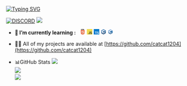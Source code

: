 [![Typing SVG](https://readme-typing-svg.herokuapp.com?color=%23C5B9FF&lines=Hi%2C+I'm+CatCat+%F0%9F%91%8B)](https://git.io/typing-svg)

[![DISCORD](https://img.shields.io/static/v1?logo=discord&label=&message=Discord&color=36393f&style=flat-square)](https://discord.gg/imduong2k6)
![](https://komarev.com/ghpvc/?username=aiko2004&color=e1bdff)

- **🌱 I’m currently learning :** &nbsp;
<code><img height="15" src="https://raw.githubusercontent.com/github/explore/80688e429a7d4ef2fca1e82350fe8e3517d3494d/topics/html/html.png"></code>
 <code><img height="15" src="https://raw.githubusercontent.com/github/explore/80688e429a7d4ef2fca1e82350fe8e3517d3494d/topics/javascript/javascript.png"></code>
 <code><img height="15" src="https://raw.githubusercontent.com/github/explore/80688e429a7d4ef2fca1e82350fe8e3517d3494d/topics/typescript/typescript.png"></code>
 <code><img height="15" src="https://raw.githubusercontent.com/github/explore/80688e429a7d4ef2fca1e82350fe8e3517d3494d/topics/cpp/cpp.png"></code>
 <code><img height="15" src="https://raw.githubusercontent.com/github/explore/80688e429a7d4ef2fca1e82350fe8e3517d3494d/topics/c/c.png"></code>
 
- 👨‍💻 All of my projects are available at [https://github.com/catcat1204](https://github.com/catcat1204)

- 📊GitHub Stats
![](https://github-readme-stats.vercel.app/api?username=catcat1204&theme=radical&hide_border=false&include_all_commits=false&count_private=false)<br/>
![](https://github-readme-streak-stats.herokuapp.com/?user=catcat1204&theme=radical&hide_border=false)<br/>
![](https://github-readme-stats.vercel.app/api/top-langs/?username=catcat1204&theme=radical&hide_border=false&include_all_commits=false&count_private=false&layout=compact)

